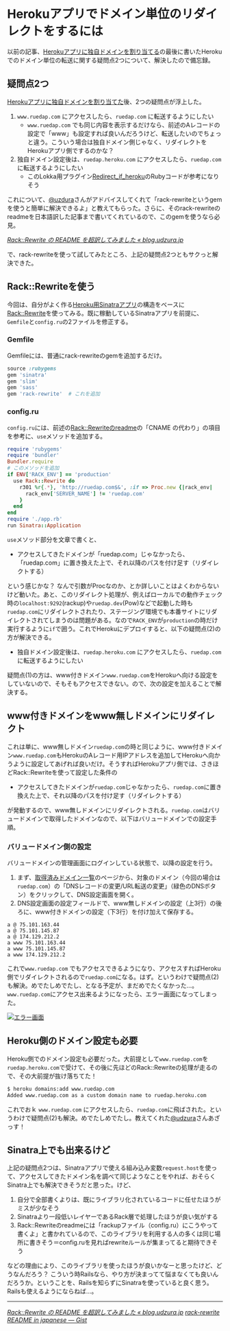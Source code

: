 # <span>Herokuアプリで</span><span>ドメイン単位のリダイレクトをするには</span>

以前の記事、[Herokuアプリに独自ドメインを割り当てる](/2011/05/15/ruby-heroku-web-app-value-domain)の最後に書いたHerokuでのドメイン単位の転送に関する疑問点2つについて、解決したので備忘録。

<!-- READMORE -->


## 疑問点2つ

[Herokuアプリに独自ドメインを割り当てた](/2011/05/15/ruby-heroku-web-app-value-domain)後、2つの疑問点が浮上した。

1. `www.ruedap.com` にアクセスしたら、`ruedap.com` に転送するようにしたい
    - `www.ruedap.com` でも同じ内容を表示するだけなら、前述のAレコードの設定で「www」も設定すれば良いんだろうけど、転送したいのでちょっと違う。こういう場合は独自ドメイン側じゃなく、リダイレクトをHerokuアプリ側でするのかな？
2. 独自ドメイン設定後は、`ruedap.heroku.com` にアクセスしたら、`ruedap.com` に転送するようにしたい
    - このLokka用プラグイン[Redirect_if_heroku](http://blog.champierre.com/archives/911)のRubyコードが参考になりそう

これについて、[@uzdura](http://twitter.com/#!/udzura)さんがアドバイスしてくれて「rack-rewriteというgemを使うと簡単に解決できるよ」と教えてもらった。さらに、そのrack-rewriteのreadmeを日本語訳した記事まで書いてくれているので、このgemを使うなら必見。

<cite>[Rack::Rewrite の README を超訳してみました &#171; blog.udzura.jp](http://blog.udzura.jp/2011/05/15/rack-rewrite-readme-in-japanese/)</cite>

で、rack-rewriteを使って試してみたところ、上記の疑問点2つともサクっと解決できた。


## Rack::Rewriteを使う

今回は、自分がよく作る[Heroku用Sinatraアプリ](https://github.com/ruedap/heroku-sinatra-app-template)の構造をベースに[Rack::Rewrite](https://github.com/jtrupiano/rack-rewrite)を使ってみる。既に稼動しているSinatraアプリを前提に、`Gemfile`と`config.ru`の2ファイルを修正する。


### Gemfile

Gemfileには、普通にrack-rewriteのgemを追加するだけ。

~~~ ruby
source :rubygems
gem 'sinatra'
gem 'slim'
gem 'sass'
gem 'rack-rewrite'  # これを追加
~~~


### config.ru

`config.ru`には、前述の[Rack::Rewriteのreadme](https://gist.github.com/972903)の「CNAME の代わり」の項目を参考に、`use`メソッドを追加する。

~~~ ruby
require 'rubygems'
require 'bundler'
Bundler.require
# このメソッドを追加
if ENV['RACK_ENV'] == 'production'
  use Rack::Rewrite do
    r301 %r{.*}, 'http://ruedap.com$&', :if => Proc.new {|rack_env|
      rack_env['SERVER_NAME'] != 'ruedap.com'
    }
  end
end
require './app.rb'
run Sinatra::Application
~~~

`use`メソッド部分を文章で書くと、

- アクセスしてきたドメインが「ruedap.com」じゃなかったら、「ruedap.com」に置き換えた上で、それ以降のパスを付け足す（リダイレクトする）

という感じかな？ なんで引数がProcなのか、とか詳しいことはよくわからないけど動いた。あと、このリダイレクト処理が、例えばローカルでの動作チェック時の`localhost:9292`(rackup)や`ruedap.dev`(Pow)などで起動した時も`ruedap.com`にリダイレクトされたり、ステージング環境でも本番サイトにリダイレクトされてしまうのは問題がある。なので`RACK_ENV`が`production`の時だけ実行するように`if`で囲う。これでHerokuにデプロイすると、以下の疑問点(2)の方が解決できる。

- 独自ドメイン設定後は、`ruedap.heroku.com` にアクセスしたら、`ruedap.com` に転送するようにしたい

疑問点(1)の方は、www付きドメイン`www.ruedap.com`をHerokuへ向ける設定をしていないので、そもそもアクセスできない。ので、次の設定を加えることで解決する。


## www付きドメインをwww無しドメインにリダイレクト

これは単に、www無しドメイン`ruedap.com`の時と同じように、www付きドメイン`www.ruedap.com`もHerokuのAレコード用IPアドレスを追加してHerokuへ向かうように設定してあげれば良いだけ。そうすればHerokuアプリ側では、さきほどRack::Rewriteを使って設定した条件の

- アクセスしてきたドメインが`ruedap.com`じゃなかったら、`ruedap.com`に置き換えた上で、それ以降のパスを付け足す（リダイレクトする）

が発動するので、www無しドメインにリダイレクトされる。`ruedap.com`はバリュードメインで取得したドメインなので、以下はバリュードメインでの設定手順。


### バリュードメイン側の設定

バリュードメインの管理画面にログインしている状態で、以降の設定を行う。

1. まず、[取得済みドメイン一覧](https://www.value-domain.com/modall.php)のページから、対象のドメイン（今回の場合は`ruedap.com`）の「DNSレコードの変更/URL転送の変更」（緑色のDNSボタン）をクリックして、DNS設定画面を開く。
2. DNS設定画面の設定フィールドで、www無しドメインの設定（上3行）の後ろに、www付きドメインの設定（下3行）を付け加えて保存する。

~~~ text
a @ 75.101.163.44
a @ 75.101.145.87
a @ 174.129.212.2
a www 75.101.163.44
a www 75.101.145.87
a www 174.129.212.2
~~~

これで`www.ruedap.com` でもアクセスできるようになり、アクセスすればHeroku側でリダイレクトされるので`ruedap.com`になる。はず。というわけで疑問点(2)も解決。めでたしめでたし、となる予定が、まだめでたくなかった…。`www.ruedap.com`にアクセス出来るようになったら、エラー画面になってしまった。

[![エラー画面](/assets/2011/05/17/ruby-heroku-domain-redirect-rack-rewrite-01.png)](/assets/2011/05/17/ruby-heroku-domain-redirect-rack-rewrite-01.png)


## Heroku側のドメイン設定も必要

Heroku側でのドメイン設定も必要だった。大前提として`www.ruedap.com`を`ruedap.heroku.com`で受けて、その後に先ほどのRack::Rewriteの処理が走るので、その大前提が抜け落ちてた！

~~~ sh
$ heroku domains:add www.ruedap.com
Added www.ruedap.com as a custom domain name to ruedap.heroku.com
~~~

これでおｋ `www.ruedap.com` にアクセスしたら、`ruedap.com`に飛ばされた。というわけで疑問点(2)も解決。めでたしめでたし。教えてくれた[@udzura](http://twitter.com/#!/udzura)さんあざっす！


## Sinatra上でも出来るけど

上記の疑問点2つは、Sinatraアプリで使える組み込み変数`request.host`を使って、アクセスしてきたドメイン名を調べて同じようなことをやれば、おそらくSinatra上でも解決できそうだと思った。けど、

1. 自分で全部書くよりは、既にライブラリ化されているコードに任せたほうがミスが少なそう
2. Sinatraより一段低いレイヤーであるRack層で処理したほうが良い気がする
3. Rack::Rewriteのreadmeには「rackupファイル（config.ru）にこうやって書くよ」と書かれているので、このライブラリを利用する人の多くは同じ場所に書きそう＝config.ruを見ればrewriteルールが集まってると期待できそう

などの理由により、このライブラリを使ったほうが良いかなーと思ったけど、どうなんだろう？ こういう時Railsなら、やり方が決まってて悩まなくても良いんだろうか。ということを、Railsを知らずにSinatraを使っていると良く思う。 Railsも使えるようにならねば…。

* * *

<cite>[Rack::Rewrite の README を超訳してみました &#171; blog.udzura.jp](http://blog.udzura.jp/2011/05/15/rack-rewrite-readme-in-japanese/)</cite>
<cite>[rack-rewrite README in japanese ― Gist](https://gist.github.com/972903)</cite>
